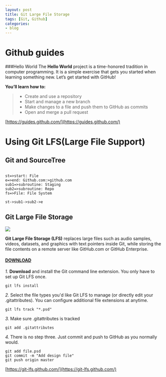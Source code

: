 ```yaml
---
layout: post
title: Git Large File Storage
tags: [Git, Github]
categories:
- blog
---
```


Github guides
===================

###Hello World
The **Hello World** project is a time-honored tradition in computer programming. It is a simple exercise that gets you started when learning something new. Let’s get started with GitHub!

**You’ll learn how to:**

> - Create and use a repository
> - Start and manage a new branch
> - Make changes to a file and push them to GitHub as commits
> - Open and merge a pull request


[https://guides.github.com/](https://guides.github.com/)






Using Git LFS(Large File Support)
===================



Git and SourceTree
-------------------



```flow

st=>start: File
e=>end: Github.com:>github.com
sub1=>subroutine: Staging
sub2=>subroutine: Repo
fs=>File: File System

st->sub1->sub2->e
```


Git Large File Storage
-------------------

[![](https://git-lfs.github.com/images/graphic.gif)](https://monetizejs.com/authorize?client_id=ESTHdCYOi18iLhhO&summary=true)

**Git Large File Storage (LFS)** replaces large files such as audio samples, videos, datasets, and graphics 
with text pointers inside Git, while storing the file contents on a remote server like GitHub.com or GitHub Enterprise.

#### <i class="icon-upload"></i> [DOWNLOAD](https://github.com/git-lfs/git-lfs/releases/download/v2.3.4/git-lfs-windows-2.3.4.exe)

*1.*
**Download** and install the Git command line extension. You only have to set up Git LFS once.
```
git lfs install
```
*2.*
Select the file types you'd like Git LFS to manage (or directly edit your .gitattributes). You can configure additional file extensions at anytime.

```
git lfs track "*.psd"
```
*3.*
Make sure .gitattributes is tracked
```
git add .gitattributes
```
*4.*
There is no step three. Just commit and push to GitHub as you normally would.

```
git add file.psd
git commit -m "Add design file"
git push origin master

```






[https://git-lfs.github.com/](https://git-lfs.github.com/)



